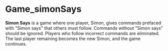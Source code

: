 # Game_simonSays
**Simon Says** is a game where one player, Simon, gives commands prefaced with "Simon says" that others must follow. Commands without "Simon says" should be ignored. Players who follow incorrect commands are eliminated. The last player remaining becomes the new Simon, and the game continues.
